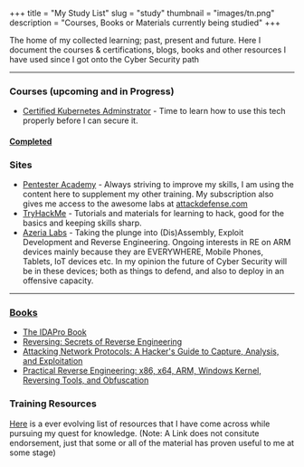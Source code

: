 +++
title = "My Study List"
slug = "study"
thumbnail = "images/tn.png"
description = "Courses, Books or Materials currently being studied"
+++

The home of my collected learning; past, present and future. Here I document the courses & certifications, blogs, books and other resources I have used since I got onto the Cyber Security path

---------------------------

### Courses (upcoming and in Progress)

* [Certified Kubernetes Adminstrator](https://training.linuxfoundation.org/certification/certified-kubernetes-administrator-cka/) - Time to learn how to use this tech properly before
I can secure it.

#### [Completed](/courses)

### Sites

* [Pentester Academy](https://www.pentesteracademy.com) - Always striving to improve my skills, I am using the content here to supplement my other training. My subscription  also gives me access to the awesome labs at [attackdefense.com](https://public.attackdefense.com)
* [TryHackMe](https://tryhackme.com/) - Tutorials and materials for learning to hack, good for the basics and keeping skills sharp.
* [Azeria Labs](https://azeria-labs.com/) - Taking the plunge into (Dis)Assembly, Exploit Development and Reverse Engineering. Ongoing interests in RE on ARM devices mainly because they are EVERYWHERE, Mobile Phones, Tablets, IoT devices etc. In my opinion the future of Cyber Security will be in these devices; both as things to defend, and also to deploy in an offensive capacity.

---------------------------

### [Books](/books)

* [The IDAPro Book](/books/the_ida_pro_book)
* [Reversing: Secrets of Reverse Engineering](/books/reversing_secrets_of_re)
* [Attacking Network Protocols: A Hacker's Guide to Capture, Analysis, and Exploitation](/books/attacking_network_protocols)
* [Practical Reverse Engineering: x86, x64, ARM, Windows Kernel, Reversing Tools, and Obfuscation](/books/practical_reverse_engineering)

### Training Resources
[Here](/resources) is a ever evolving list of resources that I have come across while pursuing my quest for knowledge. (Note: A Link does not consitute endorsement, just that some or all of the material has proven useful to me at some stage)
